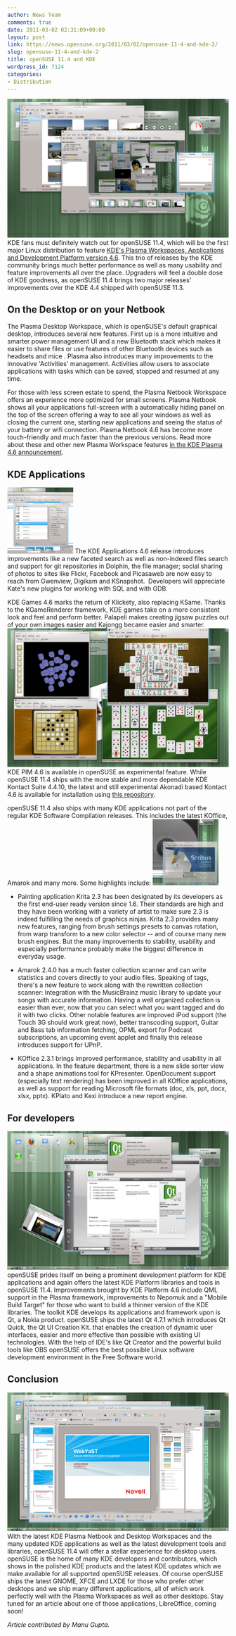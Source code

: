 ```yaml
---
author: News Team
comments: true
date: 2011-03-02 02:31:09+00:00
layout: post
link: https://news.opensuse.org/2011/03/02/opensuse-11-4-and-kde-2/
slug: opensuse-11-4-and-kde-2
title: openSUSE 11.4 and KDE
wordpress_id: 7124
categories:
- Distribution
---
```


[![openSUSE KDE desktop with Dolphin and Gwenview](/wp-content/uploads/2011/02/snapshot22.png)](//news.opensuse.org/2011/03/02/opensuse-11-4-and-kde-2/snapshot22/) KDE fans must definitely watch out for openSUSE 11.4, which will be the first major Linux distribution to feature [KDE's Plasma Workspaces, Applications and Development Platform version 4.6](//www.kde.org/announcements/4.6/). This trio of releases by the KDE community brings much better performance as well as many usability and feature improvements all over the place. Upgraders will feel a double dose of KDE goodness, as openSUSE 11.4 brings two major releases' improvements over the KDE 4.4 shipped with openSUSE 11.3.<!-- more -->


## On the Desktop or on your Netbook


The Plasma Desktop Workspace, which is openSUSE's default graphical desktop, introduces several new features. First up is a more intuitive and smarter power management UI and a new Bluetooth stack which makes it easier to share files or use features of other Bluetooth devices such as headsets and mice . Plasma also introduces many improvements to the innovative 'Activities' management. Activities allow users to associate applications with tasks which can be saved, stopped and resumed at any time.

For those with less screen estate to spend, the Plasma Netbook Workspace offers an experience more optimized for small screens. Plasma Netbook shows all your applications full-screen with a automatically hiding panel on the top of the screen offering a way to see all your windows as well as closing the current one, starting new applications and seeing the status of your battery or wifi connection. Plasma Netbook 4.6 has become more touch-friendly and much faster than the previous versions. Read more about these and other new Plasma Workspace features [in the KDE Plasma 4.6 announcement](//www.kde.org/announcements/4.6/plasma.php).


## KDE Applications


[![digikam picasaweb](/wp-content/uploads/2011/03/digikam-picasaweb-e1299039264422-150x150.png)](//news.opensuse.org/2011/03/02/opensuse-11-4-and-kde-2/digikam-picasaweb/)
The KDE Applications 4.6 release introduces improvements like a new faceted search as well as non-indexed files search and support for git repositories in Dolphin, the file manager; social sharing of photos to sites like Flickr, Facebook and Picasaweb are now easy to reach from Gwenview, Digikam and KSnapshot.  Developers will appreciate Kate's new plugins for working with SQL and with GDB.

KDE Games 4.6 marks the return of Klickety, also replacing KSame. Thanks to the KGameRenderer framework, KDE games take on a more consistent look and feel and perform better. Palapeli makes creating jigsaw puzzles out of your own images easier and Kajongg became easier and smarter.
[![the latest KDEGames](/wp-content/uploads/2011/03/kdegames.png)](//news.opensuse.org/2011/03/02/opensuse-11-4-and-kde-2/kdegames/)
KDE PIM 4.6 is available in openSUSE as experimental feature. While openSUSE 11.4 ships with the more stable and more dependable KDE Kontact Suite 4.4.10, the latest and still experimental Akonadi based Kontact 4.6 is available for installation using [this repository](//download.opensuse.org/repositories/KDE:/Unstable:/SC:/kdepim46/KDE_Distro_Factory_openSUSE_11.4/).

openSUSE 11.4 also ships with many KDE applications not part of the regular KDE Software Compilation releases. This includes the latest KOffice, Amarok and many more. Some highlights include:
[![Scribus 1.4 RC1 in openSUSE RC2](/wp-content/uploads/2011/03/scribus-e1299039158288-150x150.png)](//news.opensuse.org/2011/03/02/opensuse-11-4-and-kde-2/scribus/)



	
  * Painting application Krita 2.3 has been designated by its developers as the first end-user ready version since 1.6. Their standards are high and they have been working with a variety of artist to make sure 2.3 is indeed fulfilling the needs of graphics ninjas. Krita 2.3 provides many new features, ranging from brush settings presets to canvas rotation, from warp transform to a new color selector -- and of course many new brush engines. But the many improvements to stability, usability and especially performance probably make the biggest difference in everyday usage.

	
  * Amarok 2.4.0 has a much faster collection scanner and can write statistics and covers directly to your audio files. Speaking of tags, there's a new feature to work along with the rewritten collection scanner: Integration with the MusicBrainz music library to update your songs with accurate information. Having a well organized collection is easier than ever, now that you can select what you want tagged and do it with two clicks. Other notable features are improved iPod support (the Touch 3G should work great now), better transcoding support, Guitar and Bass tab information fetching, OPML export for Podcast subscriptions, an upcoming event applet and finally this release introduces support for UPnP.

	
  * KOffice 2.3.1 brings improved performance, stability and usability in all applications. In the feature department, there is a new slide sorter view and a shape animations tool for KPresenter. OpenDocument support (especially text rendering) has been improved in all KOffice applications, as well as support for reading Microsoft file formats (doc, xls, ppt, docx, xlsx, pptx). KPlato and Kexi introduce a new report engine.




## For developers


[![Qt Creator](/wp-content/uploads/2011/03/snapshot40.png)](//news.opensuse.org/2011/03/02/opensuse-11-4-and-kde-2/snapshot40/)
openSUSE prides itself on being a prominent development platform for KDE applications and again offers the latest KDE Platform libraries and tools in openSUSE 11.4. Improvements brought by KDE Platform 4.6 include QML support in the Plasma framework, improvements to Nepomuk and a "Mobile Build Target" for those who want to build a thinner version of the KDE libraries.
The toolkit KDE develops its applications and framework upon is Qt, a Nokia product. openSUSE ships the latest Qt 4.7.1 which introduces Qt Quick, the Qt UI Creation Kit. that enables the creation of dynamic user interfaces, easier and more effective than possible with existing UI technologies. With the help of IDE's like Qt Creator and the powerful build tools like OBS openSUSE offers the best possible Linux software development environment in the Free Software world.


## Conclusion


[![LibreOffice on 11.4](/wp-content/uploads/2011/03/snapshot27.png)](//news.opensuse.org/2011/03/02/opensuse-11-4-and-kde-2/snapshot27/)
With the latest KDE Plasma Netbook and Desktop Workspaces and the many updated KDE applications as well as the latest development tools and libraries, openSUSE 11.4 will offer a stellar experience for desktop users. openSUSE is the home of many KDE developers and contributors, which shows in the polished KDE products and the latest KDE updates which we make available for all supported openSUSE releases. Of course openSUSE ships the latest GNOME, XFCE and LXDE for those who prefer other desktops and we ship many different applications, all of which work perfectly well with the Plasma Workspaces as well as other desktops. Stay tuned for an article about one of those applications, LibreOffice, coming soon!

_Article contributed by Manu Gupta._
